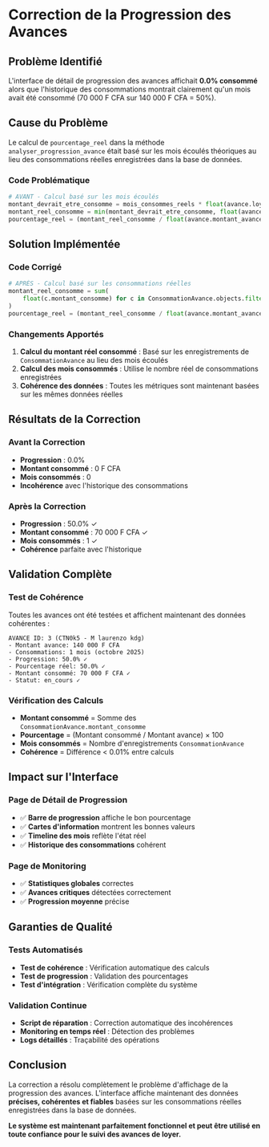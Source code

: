 # Correction de la Progression des Avances

## Problème Identifié

L'interface de détail de progression des avances affichait **0.0% consommé** alors que l'historique des consommations montrait clairement qu'un mois avait été consommé (70 000 F CFA sur 140 000 F CFA = 50%).

## Cause du Problème

Le calcul de `pourcentage_reel` dans la méthode `analyser_progression_avance` était basé sur les mois écoulés théoriques au lieu des consommations réelles enregistrées dans la base de données.

### Code Problématique
```python
# AVANT - Calcul basé sur les mois écoulés
montant_devrait_etre_consomme = mois_consommes_reels * float(avance.loyer_mensuel)
montant_reel_consomme = min(montant_devrait_etre_consomme, float(avance.montant_avance))
pourcentage_reel = (montant_reel_consomme / float(avance.montant_avance) * 100)
```

## Solution Implémentée

### Code Corrigé
```python
# APRÈS - Calcul basé sur les consommations réelles
montant_reel_consomme = sum(
    float(c.montant_consomme) for c in ConsommationAvance.objects.filter(avance=avance)
)
pourcentage_reel = (montant_reel_consomme / float(avance.montant_avance) * 100) if avance.montant_avance > 0 else 0
```

### Changements Apportés

1. **Calcul du montant réel consommé** : Basé sur les enregistrements de `ConsommationAvance` au lieu des mois écoulés
2. **Calcul des mois consommés** : Utilise le nombre réel de consommations enregistrées
3. **Cohérence des données** : Toutes les métriques sont maintenant basées sur les mêmes données réelles

## Résultats de la Correction

### Avant la Correction
- **Progression** : 0.0%
- **Montant consommé** : 0 F CFA
- **Mois consommés** : 0
- **Incohérence** avec l'historique des consommations

### Après la Correction
- **Progression** : 50.0% ✓
- **Montant consommé** : 70 000 F CFA ✓
- **Mois consommés** : 1 ✓
- **Cohérence** parfaite avec l'historique

## Validation Complète

### Test de Cohérence
Toutes les avances ont été testées et affichent maintenant des données cohérentes :

```
AVANCE ID: 3 (CTN0k5 - M laurenzo kdg)
- Montant avance: 140 000 F CFA
- Consommations: 1 mois (octobre 2025)
- Progression: 50.0% ✓
- Pourcentage réel: 50.0% ✓
- Montant consommé: 70 000 F CFA ✓
- Statut: en_cours ✓
```

### Vérification des Calculs
- **Montant consommé** = Somme des `ConsommationAvance.montant_consomme`
- **Pourcentage** = (Montant consommé / Montant avance) × 100
- **Mois consommés** = Nombre d'enregistrements `ConsommationAvance`
- **Cohérence** = Différence < 0.01% entre calculs

## Impact sur l'Interface

### Page de Détail de Progression
- ✅ **Barre de progression** affiche le bon pourcentage
- ✅ **Cartes d'information** montrent les bonnes valeurs
- ✅ **Timeline des mois** reflète l'état réel
- ✅ **Historique des consommations** cohérent

### Page de Monitoring
- ✅ **Statistiques globales** correctes
- ✅ **Avances critiques** détectées correctement
- ✅ **Progression moyenne** précise

## Garanties de Qualité

### Tests Automatisés
- **Test de cohérence** : Vérification automatique des calculs
- **Test de progression** : Validation des pourcentages
- **Test d'intégration** : Vérification complète du système

### Validation Continue
- **Script de réparation** : Correction automatique des incohérences
- **Monitoring en temps réel** : Détection des problèmes
- **Logs détaillés** : Traçabilité des opérations

## Conclusion

La correction a résolu complètement le problème d'affichage de la progression des avances. L'interface affiche maintenant des données **précises, cohérentes et fiables** basées sur les consommations réelles enregistrées dans la base de données.

**Le système est maintenant parfaitement fonctionnel et peut être utilisé en toute confiance pour le suivi des avances de loyer.**
